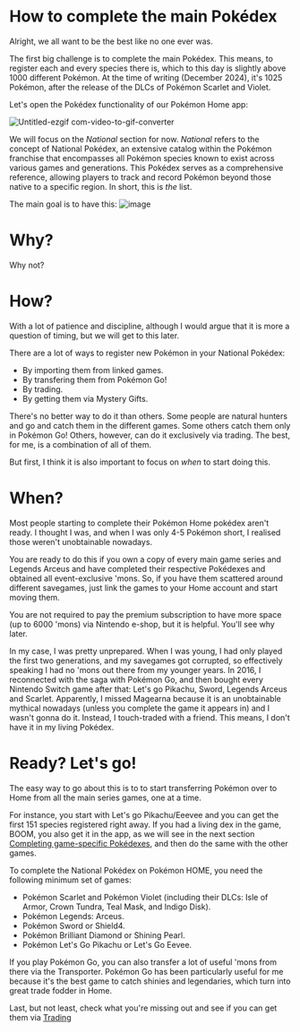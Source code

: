 # How to complete the main Pokédex

Alright, we all want to be the best like no one ever was.

The first big challenge is to complete the main Pokédex. This means, to register each and every species there is, which to this day is slightly above 1000 different Pokémon. At the time of writing (December 2024), it's 1025 Pokémon, after the release of the DLCs of Pokémon Scarlet and Violet.

Let's open the Pokédex functionality of our Pokémon Home app:

![Untitled-ezgif com-video-to-gif-converter](https://github.com/user-attachments/assets/6ada4afb-dd49-4753-92c0-19bb2d058505)

We will focus on the _National_ section for now. _National_ refers to the concept of National Pokédex, an extensive catalog within the Pokémon franchise that encompasses all Pokémon species known to exist across various games and generations. This Pokédex serves as a comprehensive reference, allowing players to track and record Pokémon beyond those native to a specific region. In short, this is _the_ list.

The main goal is to have this:
![image](https://github.com/user-attachments/assets/5d10db41-a51f-46ae-874a-e948184bfa05)

# Why?

Why not?

# How?

With a lot of patience and discipline, although I would argue that it is more a question of timing, but we will get to this later.

There are a lot of ways to register new Pokémon in your National Pokédex:

* By importing them from linked games.
* By transfering them from Pokémon Go!
* By trading.
* By getting them via Mystery Gifts.

There's no better way to do it than others. Some people are natural hunters and go and catch them in the different games. Some others catch them only in Pokémon Go! Others, however, can do it exclusively via trading. The best, for me, is a combination of all of them.

But first, I think it is also important to focus on _when_ to start doing this.

# When?

Most people starting to complete their Pokémon Home pokédex aren't ready. I thought I was, and when I was only 4-5 Pokémon short, I realised those weren't unobtainable nowadays.

You are ready to do this if you own a copy of every main game series and Legends Arceus and have completed their respective Pokédexes and obtained all event-exclusive 'mons. So, if you have them scattered around different savegames, just link the games to your Home account and start moving them.

You are not required to pay the premium subscription to have more space (up to 6000 'mons) via Nintendo e-shop, but it is helpful. You'll see why later.

In my case, I was pretty unprepared. When I was young, I had only played the first two generations, and my savegames got corrupted, so effectively speaking I had no 'mons out there from my younger years. In 2016, I reconnected with the saga with Pokémon Go, and then bought every Nintendo Switch game after that: Let's go Pikachu, Sword, Legends Arceus and Scarlet. Apparently, I missed Magearna because it is an unobtainable mythical nowadays (unless you complete the game it appears in) and I wasn't gonna do it. Instead, I touch-traded with a friend. This means, I don't have it in my living Pokédex.

# Ready? Let's go!

The easy way to go about this is to to start transferring Pokémon over to Home from all the main series games, one at a time.

For instance, you start with Let's go Pikachu/Eeevee and you can get the first 151 species registered right away. If you had a living dex in the game, BOOM, you also get it in the app, as we will see in the next section [Completing game-specific Pokédexes](sections/games.md), and then do the same with the other games.

To complete the National Pokédex on Pokémon HOME, you need the following minimum set of games:

* Pokémon Scarlet and Pokémon Violet (including their DLCs: Isle of Armor, Crown Tundra, Teal Mask, and Indigo Disk).
* Pokémon Legends: Arceus.
* Pokémon Sword or Shield4.
* Pokémon Brilliant Diamond or Shining Pearl.
* Pokémon Let's Go Pikachu or Let's Go Eevee.

If you play Pokémon Go, you can also transfer a lot of useful 'mons from there via the Transporter. Pokémon Go has been particularly useful for me because it's the best game to catch shinies and legendaries, which turn into great trade fodder in Home.

Last, but not least, check what you're missing out and see if you can get them via [Trading](sections/trading.md)
